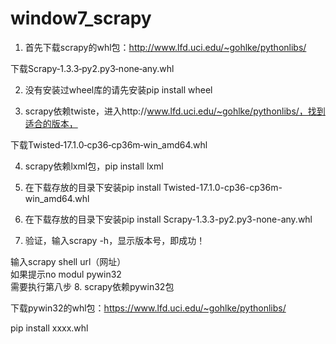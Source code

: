 # window7_scrapy
 

1. 首先下载scrapy的whl包：http://www.lfd.uci.edu/~gohlke/pythonlibs/

下载Scrapy‑1.3.3‑py2.py3‑none‑any.whl

 

2. 没有安装过wheel库的请先安装pip install wheel

 

3. scrapy依赖twiste，进入http://www.lfd.uci.edu/~gohlke/pythonlibs/，找到适合的版本，

下载Twisted‑17.1.0‑cp36‑cp36m‑win_amd64.whl

 

4. scrapy依赖lxml包，pip install lxml

 

5. 在下载存放的目录下安装pip install Twisted-17.1.0-cp36-cp36m-win_amd64.whl 

 

6. 在下载存放的目录下安装pip install Scrapy-1.3.3-py2.py3-none-any.whl

 

7. 验证，输入scrapy -h，显示版本号，即成功！

输入scrapy shell url（网址）               
如果提示no modul pywin32              
需要执行第八步
8. scrapy依赖pywin32包

 下载pywin32的whl包：https://www.lfd.uci.edu/~gohlke/pythonlibs/ 
 
 pip install xxxx.whl
